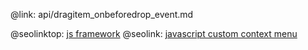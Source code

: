 @link: api/dragitem_onbeforedrop_event.md

@seolinktop: [js framework](https://webix.com)
@seolink: [javascript custom context menu](https://webix.com/widget/contextmenu/)